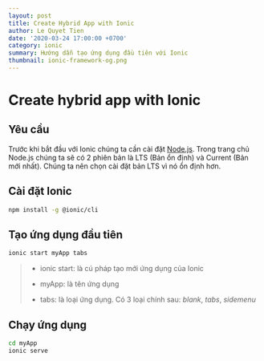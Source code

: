 ```yaml
---
layout: post
title: Create Hybrid App with Ionic
author: Le Quyet Tien
date: '2020-03-24 17:00:00 +0700'
category: ionic
summary: Hướng dẫn tạo ứng dụng đầu tiên với Ionic
thumbnail: ionic-framework-og.png
---
```


# Create hybrid app with Ionic

## Yêu cầu

Trước khi bắt đầu với Ionic chúng ta cần cài đặt [Node.js](https://nodejs.org/en/). Trong trang chủ Node.js chúng ta sẽ có 2 phiên bản là LTS (Bản ổn định) và Current (Bản mới nhất). Chúng ta nên chọn cài đặt bản LTS vì nó ổn định hơn.

## Cài đặt Ionic

```bash
npm install -g @ionic/cli
```

## Tạo ứng dụng đầu tiên

```bash
ionic start myApp tabs
```

> - ionic start: là cú pháp tạo mới ứng dụng của Ionic
>
> - myApp: là tên ứng dụng
>
> - tabs: là loại ứng dụng. Có 3 loại chính sau: *blank*, *tabs*, *sidemenu*

## Chạy ứng dụng

```bash
cd myApp
ionic serve
```
